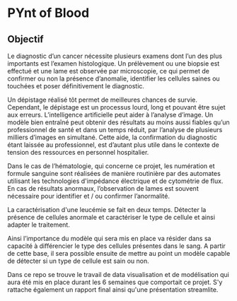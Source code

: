 # PYnt of Blood

## Objectif

Le diagnostic d’un cancer nécessite plusieurs examens dont l’un des plus importants est l’examen
histologique. Un prélèvement ou une biopsie est effectué et une lame est observée par microscopie,
ce qui permet de confirmer ou non la présence d’anomalie, identifier les cellules saines ou touchées
et poser définitivement le diagnostic.

Un dépistage réalisé tôt permet de meilleures chances de survie. Cependant, le dépistage est un
processus lourd, long et pouvant être sujet aux erreurs. L’intelligence artificielle peut aider à l’analyse d’image. Un modèle bien entraîné peut obtenir des résultats au moins aussi fiables qu’un
professionnel de santé et dans un temps réduit, par l’analyse de plusieurs milliers d’images en
simultané. Cette aide, la confirmation du diagnostic étant laissée au professionnel, est d’autant plus
utile dans le contexte de tension des ressources en personnel hospitalier.

Dans le cas de l’hématologie, qui concerne ce projet, les numération et formule sanguine sont réalisées
de manière routinière par des automates utilisant les technologies d'impédance électrique et de
cytométrie de flux. En cas de résultats anormaux, l’observation de lames est souvent nécessaire
pour identifier et / ou confirmer l’anormalité.

La caractérisation d'une leucémie se fait en deux temps. Détecter la présence de cellules anormale et caractériser le type de cellule et ainsi adapter le traitement.

Ainsi l’importance du modèle qui sera mis en place va résider dans sa capacité
à différencier le type des cellules présentes dans le sang. A partir de cette base, il sera possible ensuite de mettre au point un modèle capable de détecter si un type de cellule est sain ou non.

Dans ce repo se trouve le travail de data visualisation et de modélisation qui aura été mis en place durant les 6 semaines que comportait ce projet. S'y rattache également un rapport final ainsi qu'une présentation streamlite.
